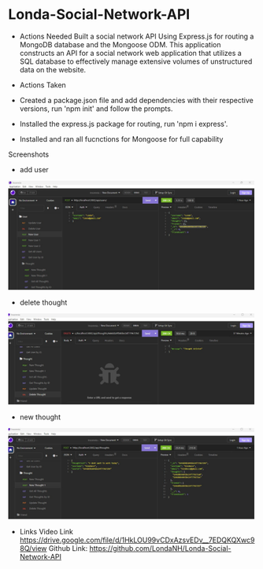 # Londa-Social-Network-API

* Actions Needed 
Built a social network API Using Express.js for routing a MongoDB database and the Mongoose ODM. This application constructs an API for a social network web application that utilizes a SQL database to effectively manage extensive volumes of unstructured data on the website.

* Actions Taken
* Created a package.json file and add dependencies with their respective versions, run 'npm init' and follow the prompts.
* Installed the express.js package for routing, run 'npm i express'.
* Installed and ran all fucnctions for Mongoose for full capability

Screenshots
* add user
<img src= "adduser.jpg" width="500px"/>

* delete thought
<img src= "delthought.jpg" width="500px"/>

* new thought
<img src= "newthought.jpg" width="500px"/>

* Links
Video Link https://drive.google.com/file/d/1HkLOU99vCDxAzsvEDv__7EDQKQXwc98Q/view
Github Link: https://github.com/LondaNH/Londa-Social-Network-API

